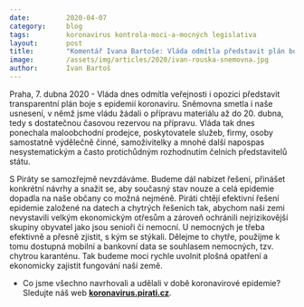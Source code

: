 ```yaml
---
date:         2020-04-07
category:     blog
tags:         koronavirus kontrola-moci-a-mocných legislativa
layout:       post
title:        "Komentář Ivana Bartoše: Vláda odmítla představit plán boje s epidemií. S Piráty budeme nadále hájit zájmy všech, kterých se krize dotýká"
image:        /assets/img/articles/2020/ivan-rouska-snemovna.jpg
author:       Ivan Bartoš
--- 
```




Praha, 7. dubna 2020 - Vláda dnes odmítla veřejnosti i opozici představit transparentní plán boje s epidemií koronaviru. Sněmovna smetla i naše usnesení, v němž jsme vládu žádali o přípravu materiálu až do 20. dubna, tedy s dostatečnou časovou rezervou na přípravu. Vláda tak dnes ponechala maloobchodní prodejce, poskytovatele služeb, firmy, osoby samostatně výdělečně činné, samoživitelky a mnohé další napospas nesystematickým a často protichůdným rozhodnutím čelních představitelů státu. 

S Piráty se samozřejmě nevzdáváme. Budeme dál nabízet řešení, přinášet konkrétní návrhy a snažit se, aby současný stav nouze a celá epidemie dopadla na naše občany co možná nejméně. Piráti chtějí efektivní řešení epidemie založené na datech a chytrých řešeních tak, abychom naši zemi nevystavili velkým ekonomickým otřesům a zároveň ochránili nejrizikovější skupiny obyvatel jako jsou senioři či nemocní. U nemocných je třeba efektivně a přesně zjistit, s kým se stýkali. Dělejme to chytře, použijme k tomu dostupná mobilní a bankovní data se souhlasem nemocných, tzv. chytrou karanténu. Tak budeme moci rychle uvolnit plošná opatření a ekonomicky zajistit fungování naší země.



* Co jsme všechno navrhovali a udělali v době koronavirové epidemie? Sledujte náš web **[koronavirus.pirati.cz](https://koronavirus.pirati.cz)**.
